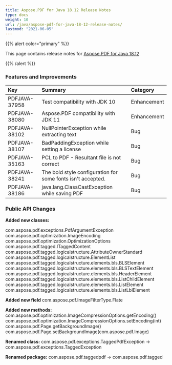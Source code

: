 ```yaml
---
title: Aspose.PDF for Java 18.12 Release Notes
type: docs
weight: 10
url: /java/aspose-pdf-for-java-18-12-release-notes/
lastmod: "2021-06-05"
---
```


{{% alert color="primary" %}}

This page contains release notes for [Aspose.PDF for Java 18.12](https://repository.aspose.com/repo/com/aspose/aspose-pdf/18.12/)

{{% /alert %}}
### **Features and Improvements**

|**Key**|**Summary**|**Category**|
| :- | :- | :- |
|PDFJAVA-37958|Test compatibility with JDK 10|Enhancement|
|PDFJAVA-38080|Aspose.PDF compatibility with JDK 11|Enhancement|
|PDFJAVA-38102|NullPointerException while extracting text|Bug|
|PDFJAVA-38107|BadPaddingException while setting a license |Bug|
|PDFJAVA-35163|PCL to PDF - Resultant file is not correct|Bug|
|PDFJAVA-38241|The bold style configuration for some fonts isn't accepted.|Bug|
|PDFJAVA-38186|java.lang.ClassCastException while saving PDF|Bug|
### **Public API Changes**
**Added new classes:**

com.aspose.pdf.exceptions.PdfArgumentException  
com.aspose.pdf.optimization.ImageEncoding  
com.aspose.pdf.optimization.OptimizationOptions  
com.aspose.pdf.tagged.ITaggedContent  
com.aspose.pdf.tagged.logicalstructure.AttributeOwnerStandard  
com.aspose.pdf.tagged.logicalstructure.ElementList  
com.aspose.pdf.tagged.logicalstructure.elements.bls.BLSElement  
com.aspose.pdf.tagged.logicalstructure.elements.bls.BLSTextElement  
com.aspose.pdf.tagged.logicalstructure.elements.bls.HeaderElement  
com.aspose.pdf.tagged.logicalstructure.elements.bls.ListChildElement  
com.aspose.pdf.tagged.logicalstructure.elements.bls.ListElement  
com.aspose.pdf.tagged.logicalstructure.elements.bls.ListLblElement  

**Added new field**
com.aspose.pdf.ImageFilterType.Flate

**Added new methods:**
com.aspose.pdf.optimization.ImageCompressionOptions.getEncoding()  
com.aspose.pdf.optimization.ImageCompressionOptions.setEncoding(int)  
com.aspose.pdf.Page.getBackgroundImage()  
com.aspose.pdf.Page.setBackgroundImage(com.aspose.pdf.Image)  

**Renamed class:**
com.aspose.pdf.exceptions.TaggedPdfException -> com.aspose.pdf.exceptions.TaggedException

**Renamed package:**
com.aspose.pdf.taggedpdf -> com.aspose.pdf.tagged
